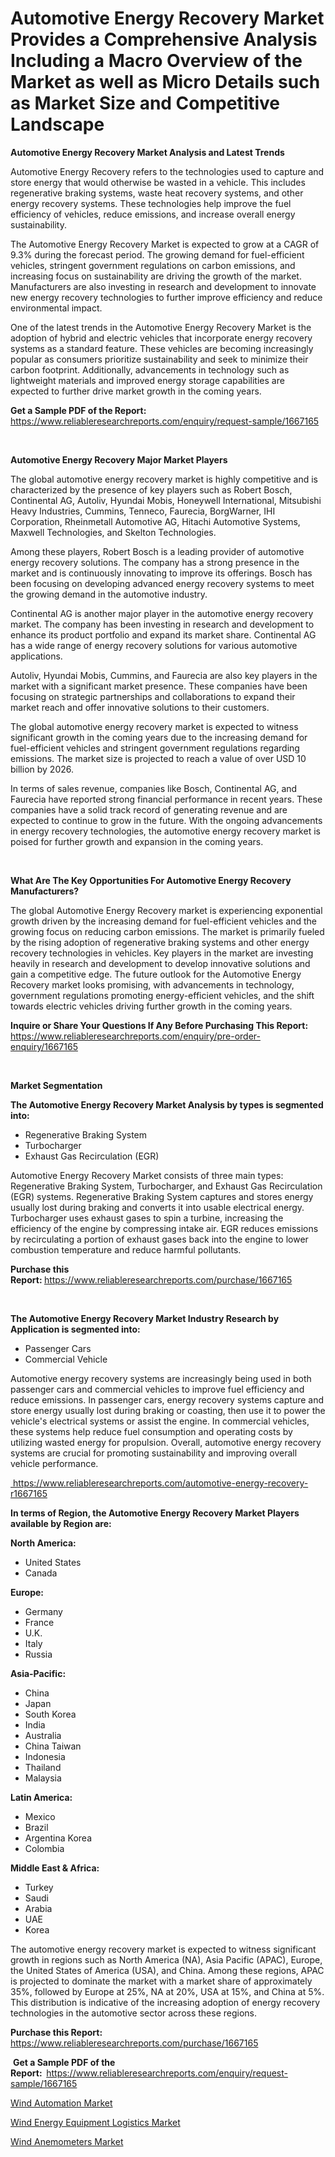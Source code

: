 <p><h1>Automotive Energy Recovery Market Provides a Comprehensive Analysis Including a Macro Overview of the Market as well as Micro Details such as Market Size and Competitive Landscape</h1></p><p><strong>Automotive Energy Recovery Market Analysis and Latest Trends</strong></p>
<p><p>Automotive Energy Recovery refers to the technologies used to capture and store energy that would otherwise be wasted in a vehicle. This includes regenerative braking systems, waste heat recovery systems, and other energy recovery systems. These technologies help improve the fuel efficiency of vehicles, reduce emissions, and increase overall energy sustainability.</p><p>The Automotive Energy Recovery Market is expected to grow at a CAGR of 9.3% during the forecast period. The growing demand for fuel-efficient vehicles, stringent government regulations on carbon emissions, and increasing focus on sustainability are driving the growth of the market. Manufacturers are also investing in research and development to innovate new energy recovery technologies to further improve efficiency and reduce environmental impact.</p><p>One of the latest trends in the Automotive Energy Recovery Market is the adoption of hybrid and electric vehicles that incorporate energy recovery systems as a standard feature. These vehicles are becoming increasingly popular as consumers prioritize sustainability and seek to minimize their carbon footprint. Additionally, advancements in technology such as lightweight materials and improved energy storage capabilities are expected to further drive market growth in the coming years.</p></p>
<p><strong>Get a Sample PDF of the Report:&nbsp;</strong> <a href="https://www.reliableresearchreports.com/enquiry/request-sample/1667165">https://www.reliableresearchreports.com/enquiry/request-sample/1667165</a></p>
<p>&nbsp;</p>
<p><strong>Automotive Energy Recovery Major Market Players</strong></p>
<p><p>The global automotive energy recovery market is highly competitive and is characterized by the presence of key players such as Robert Bosch, Continental AG, Autoliv, Hyundai Mobis, Honeywell International, Mitsubishi Heavy Industries, Cummins, Tenneco, Faurecia, BorgWarner, IHI Corporation, Rheinmetall Automotive AG, Hitachi Automotive Systems, Maxwell Technologies, and Skelton Technologies.</p><p>Among these players, Robert Bosch is a leading provider of automotive energy recovery solutions. The company has a strong presence in the market and is continuously innovating to improve its offerings. Bosch has been focusing on developing advanced energy recovery systems to meet the growing demand in the automotive industry.</p><p>Continental AG is another major player in the automotive energy recovery market. The company has been investing in research and development to enhance its product portfolio and expand its market share. Continental AG has a wide range of energy recovery solutions for various automotive applications.</p><p>Autoliv, Hyundai Mobis, Cummins, and Faurecia are also key players in the market with a significant market presence. These companies have been focusing on strategic partnerships and collaborations to expand their market reach and offer innovative solutions to their customers.</p><p>The global automotive energy recovery market is expected to witness significant growth in the coming years due to the increasing demand for fuel-efficient vehicles and stringent government regulations regarding emissions. The market size is projected to reach a value of over USD 10 billion by 2026.</p><p>In terms of sales revenue, companies like Bosch, Continental AG, and Faurecia have reported strong financial performance in recent years. These companies have a solid track record of generating revenue and are expected to continue to grow in the future. With the ongoing advancements in energy recovery technologies, the automotive energy recovery market is poised for further growth and expansion in the coming years.</p></p>
<p>&nbsp;</p>
<p><strong>What Are The Key Opportunities For Automotive Energy Recovery Manufacturers?</strong></p>
<p><p>The global Automotive Energy Recovery market is experiencing exponential growth driven by the increasing demand for fuel-efficient vehicles and the growing focus on reducing carbon emissions. The market is primarily fueled by the rising adoption of regenerative braking systems and other energy recovery technologies in vehicles. Key players in the market are investing heavily in research and development to develop innovative solutions and gain a competitive edge. The future outlook for the Automotive Energy Recovery market looks promising, with advancements in technology, government regulations promoting energy-efficient vehicles, and the shift towards electric vehicles driving further growth in the coming years.</p></p>
<p><strong>Inquire or Share Your Questions If Any Before Purchasing This Report:</strong> <a href="https://www.reliableresearchreports.com/enquiry/pre-order-enquiry/1667165">https://www.reliableresearchreports.com/enquiry/pre-order-enquiry/1667165</a></p>
<p>&nbsp;</p>
<p><strong>Market Segmentation</strong></p>
<p><strong>The Automotive Energy Recovery Market Analysis by types is segmented into:</strong></p>
<p><ul><li>Regenerative Braking System</li><li>Turbocharger</li><li>Exhaust Gas Recirculation (EGR)</li></ul></p>
<p><p>Automotive Energy Recovery Market consists of three main types: Regenerative Braking System, Turbocharger, and Exhaust Gas Recirculation (EGR) systems. Regenerative Braking System captures and stores energy usually lost during braking and converts it into usable electrical energy. Turbocharger uses exhaust gases to spin a turbine, increasing the efficiency of the engine by compressing intake air. EGR reduces emissions by recirculating a portion of exhaust gases back into the engine to lower combustion temperature and reduce harmful pollutants.</p></p>
<p><strong>Purchase this Report:&nbsp;</strong><a href="https://www.reliableresearchreports.com/purchase/1667165">https://www.reliableresearchreports.com/purchase/1667165</a></p>
<p>&nbsp;</p>
<p><strong>The Automotive Energy Recovery Market Industry Research by Application is segmented into:</strong></p>
<p><ul><li>Passenger Cars</li><li>Commercial Vehicle</li></ul></p>
<p><p>Automotive energy recovery systems are increasingly being used in both passenger cars and commercial vehicles to improve fuel efficiency and reduce emissions. In passenger cars, energy recovery systems capture and store energy usually lost during braking or coasting, then use it to power the vehicle's electrical systems or assist the engine. In commercial vehicles, these systems help reduce fuel consumption and operating costs by utilizing wasted energy for propulsion. Overall, automotive energy recovery systems are crucial for promoting sustainability and improving overall vehicle performance.</p></p>
<p><a href="https://www.reliableresearchreports.com/automotive-energy-recovery-r1667165">&nbsp;https://www.reliableresearchreports.com/automotive-energy-recovery-r1667165</a></p>
<p><strong>In terms of Region, the Automotive Energy Recovery Market Players available by Region are:</strong></p>
<p>
    <p> <strong> North America: </strong>
        <ul>
            <li>United States</li>
            <li>Canada</li>
        </ul>
        </p> 
    <p> <strong> Europe: </strong>
        <ul>
            <li>Germany</li>
            <li>France</li>
            <li>U.K.</li>
            <li>Italy</li>
            <li>Russia</li>
        </ul>
        </p> 
    <p> <strong> Asia-Pacific: </strong>
        <ul>
            <li>China</li>
            <li>Japan</li>
            <li>South Korea</li>
            <li>India</li>
            <li>Australia</li>
            <li>China Taiwan</li>
            <li>Indonesia</li>
            <li>Thailand</li>
            <li>Malaysia</li>
        </ul>
        </p> 
    <p> <strong> Latin America: </strong>
        <ul>
            <li>Mexico</li>
            <li>Brazil</li>
            <li>Argentina Korea</li>
            <li>Colombia</li>
        </ul>
        </p> 
    <p> <strong> Middle East & Africa: </strong>
        <ul>
            <li>Turkey</li>
            <li>Saudi</li>
            <li>Arabia</li>
            <li>UAE</li>
            <li>Korea</li>
        </ul>
    </p>
    </p>
<p><p>The automotive energy recovery market is expected to witness significant growth in regions such as North America (NA), Asia Pacific (APAC), Europe, the United States of America (USA), and China. Among these regions, APAC is projected to dominate the market with a market share of approximately 35%, followed by Europe at 25%, NA at 20%, USA at 15%, and China at 5%. This distribution is indicative of the increasing adoption of energy recovery technologies in the automotive sector across these regions.</p></p>
<p><strong>Purchase this Report: </strong><a href="https://www.reliableresearchreports.com/purchase/1667165">https://www.reliableresearchreports.com/purchase/1667165</a></p>
<p>&nbsp;<strong>Get a Sample PDF of the Report:&nbsp;&nbsp;</strong><a href="https://www.reliableresearchreports.com/enquiry/request-sample/1667165">https://www.reliableresearchreports.com/enquiry/request-sample/1667165</a></p>
<p><strong></strong></p>
<p><p><a href="https://www.linkedin.com/pulse/wind-automation-market-size-trends-complete-industry-overview-2024-x1ulc">Wind Automation Market</a></p><p><a href="https://www.linkedin.com/pulse/wind-energy-equipment-logistics-market-insight-trends-growth-forecasted-m9c5c">Wind Energy Equipment Logistics Market</a></p><p><a href="https://www.linkedin.com/pulse/wind-anemometers-market-size-trends-complete-industry-overview-9mi3c">Wind Anemometers Market</a></p></p>